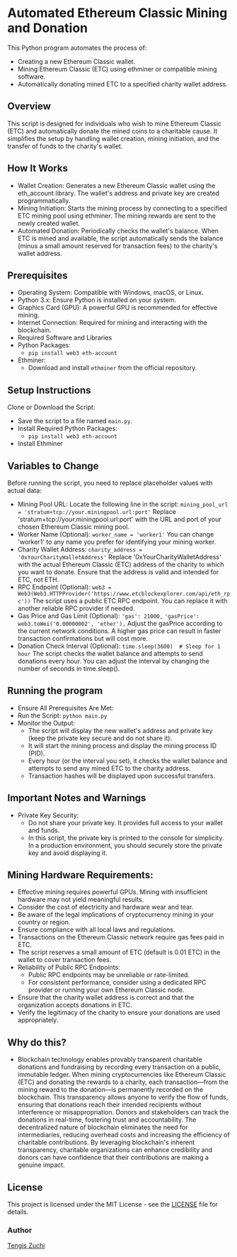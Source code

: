 # Automated Ethereum Classic Mining and Donation
This Python program automates the process of:

- Creating a new Ethereum Classic wallet.
- Mining Ethereum Classic (ETC) using ethminer or compatible mining software.
- Automatically donating mined ETC to a specified charity wallet address.

## Overview
This script is designed for individuals who wish to mine Ethereum Classic (ETC) and automatically donate the mined coins to a charitable cause. It simplifies the setup by handling wallet creation, mining initiation, and the transfer of funds to the charity's wallet.

## How It Works
- Wallet Creation: Generates a new Ethereum Classic wallet using the eth_account library. The wallet's address and private key are created programmatically.
- Mining Initiation: Starts the mining process by connecting to a specified ETC mining pool using ethminer. The mining rewards are sent to the newly created wallet.
- Automated Donation: Periodically checks the wallet's balance. When ETC is mined and available, the script automatically sends the balance (minus a small amount reserved for transaction fees) to the charity's wallet address.

## Prerequisites
- Operating System: Compatible with Windows, macOS, or Linux.
- Python 3.x: Ensure Python is installed on your system.
- Graphics Card (GPU): A powerful GPU is recommended for effective mining.
- Internet Connection: Required for mining and interacting with the blockchain.
- Required Software and Libraries
- Python Packages:
    - ```pip install web3 eth-account```
- Ethminer:
    - Download and install ```ethminer``` from the official repository.

## Setup Instructions
Clone or Download the Script:
- Save the script to a file named ```main.py```.
- Install Required Python Packages:
    - ```pip install web3 eth-account```
- Install Ethminer

## Variables to Change
Before running the script, you need to replace placeholder values with actual data:

- Mining Pool URL:
Locate the following line in the script:
```mining_pool_url = 'stratum+tcp://your.miningpool.url:port'```
Replace 'stratum+tcp://your.miningpool.url:port' with the URL and port of your chosen Ethereum Classic mining pool.
- Worker Name (Optional):
```worker_name = 'worker1'```
You can change 'worker1' to any name you prefer for identifying your mining worker.
- Charity Wallet Address:
```charity_address = '0xYourCharityWalletAddress'```
Replace '0xYourCharityWalletAddress' with the actual Ethereum Classic (ETC) address of the charity to which you want to donate.
Ensure that the address is valid and intended for ETC, not ETH.
- RPC Endpoint (Optional):
```web3 = Web3(Web3.HTTPProvider('https://www.etcblockexplorer.com/api/eth_rpc'))```
The script uses a public ETC RPC endpoint. You can replace it with another reliable RPC provider if needed.
- Gas Price and Gas Limit (Optional):
```'gas': 21000,```
```'gasPrice': web3.toWei('0.00000002', 'ether'),```
Adjust the gasPrice according to the current network conditions. A higher gas price can result in faster transaction confirmations but will cost more.
- Donation Check Interval (Optional):
```time.sleep(3600)  # Sleep for 1 hour```
The script checks the wallet balance and attempts to send donations every hour. You can adjust the interval by changing the number of seconds in time.sleep().

## Running the program
- Ensure All Prerequisites Are Met:
- Run the Script:
```python main.py```
- Monitor the Output:
    - The script will display the new wallet's address and private key (keep the private key secure and do not share it).
    - It will start the mining process and display the mining process ID (PID).
    - Every hour (or the interval you set), it checks the wallet balance and attempts to send any mined ETC to the charity address.
    - Transaction hashes will be displayed upon successful transfers.

## Important Notes and Warnings
- Private Key Security:
    - Do not share your private key. It provides full access to your wallet and funds.
    - In this script, the private key is printed to the console for simplicity. In a production environment, you should securely store the private key and avoid displaying it.

## Mining Hardware Requirements:
- Effective mining requires powerful GPUs. Mining with insufficient hardware may not yield meaningful results.
- Consider the cost of electricity and hardware wear and tear.
- Be aware of the legal implications of cryptocurrency mining in your country or region.
- Ensure compliance with all local laws and regulations.
- Transactions on the Ethereum Classic network require gas fees paid in ETC.
- The script reserves a small amount of ETC (default is 0.01 ETC) in the wallet to cover transaction fees.
- Reliability of Public RPC Endpoints:
    - Public RPC endpoints may be unreliable or rate-limited.
    - For consistent performance, consider using a dedicated RPC provider or running your own Ethereum Classic node.
- Ensure that the charity wallet address is correct and that the organization accepts donations in ETC.
- Verify the legitimacy of the charity to ensure your donations are used appropriately.

## Why do this?
- Blockchain technology enables provably transparent charitable donations and fundraising by recording every transaction on a public, immutable ledger. When mining cryptocurrencies like Ethereum Classic (ETC) and donating the rewards to a charity, each transaction—from the mining reward to the donation—is permanently recorded on the blockchain. This transparency allows anyone to verify the flow of funds, ensuring that donations reach their intended recipients without interference or misappropriation. Donors and stakeholders can track the donations in real-time, fostering trust and accountability. The decentralized nature of blockchain eliminates the need for intermediaries, reducing overhead costs and increasing the efficiency of charitable contributions. By leveraging blockchain's inherent transparency, charitable organizations can enhance credibility and donors can have confidence that their contributions are making a genuine impact.


## License
This project is licensed under the MIT License - see the [LICENSE](LICENSE) file for details.

### Author
[Tengis Zuchi](https://github.com/tengiszuchi)
